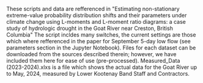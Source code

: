 These scripts and data are refferenced in "Estimating non-stationary extreme-value probability distribution
shifts and their parameters under climate change using
L-moments and L-moment ratio diagrams: a case study of
hydrologic drought in the Goat River near Creston, British
Columbia" The script incldes many switches, the current settings are those which where refferenced in the paper for September 5-day low flow (see parameters section in the Jupyter Notebook). Files for each dataset can be downloaded from the sources described therein; however, we have included them here for ease of use (pre-processed). Measured_Data (2023-2024).xlxs is a file which shows the actual data for the Goat River up to May, 2024, measured by Lower Kootenay Band Staff and Contractors. 
